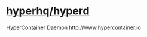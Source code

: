 # [hyperhq/hyperd](https://github.com/hyperhq/hyperd)

HyperContainer Daemon http://www.hypercontainer.io
